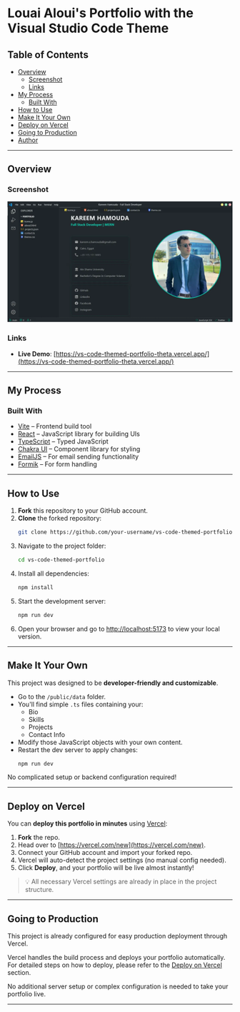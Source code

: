 # Louai Aloui's Portfolio with the Visual Studio Code Theme

## Table of Contents

- [Overview](#overview)
  - [Screenshot](#screenshot)
  - [Links](#links)
- [My Process](#my-process)
  - [Built With](#built-with)
- [How to Use](#how-to-use)
- [Make It Your Own](#make-it-your-own)
- [Deploy on Vercel](#deploy-on-vercel)
- [Going to Production](#going-to-production)
- [Author](#author)

---

## Overview

### Screenshot

![](./public/assets/project-vscode.webp)

### Links

- **Live Demo**: [https://vs-code-themed-portfolio-theta.vercel.app/](https://vs-code-themed-portfolio-theta.vercel.app/)

---

## My Process

### Built With

- [Vite](https://vitejs.dev/) – Frontend build tool
- [React](https://reactjs.org/) – JavaScript library for building UIs
- [TypeScript](https://www.typescriptlang.org/) – Typed JavaScript
- [Chakra UI](https://chakra-ui.com/) – Component library for styling
- [EmailJS](https://www.emailjs.com/) – For email sending functionality
- [Formik](https://formik.org/) – For form handling

---

## How to Use

1. **Fork** this repository to your GitHub account.
2. **Clone** the forked repository:
   ```bash
   git clone https://github.com/your-username/vs-code-themed-portfolio.git
   ```
3. Navigate to the project folder:
   ```bash
   cd vs-code-themed-portfolio
   ```
4. Install all dependencies:
   ```bash
   npm install
   ```
5. Start the development server:
   ```bash
   npm run dev
   ```
6. Open your browser and go to [http://localhost:5173](http://localhost:5173) to view your local version.

---

## Make It Your Own

This project was designed to be **developer-friendly and customizable**.

- Go to the `/public/data` folder.
- You'll find simple `.ts` files containing your:
  - Bio
  - Skills
  - Projects
  - Contact Info
- Modify those JavaScript objects with your own content.
- Restart the dev server to apply changes:
  ```bash
  npm run dev
  ```

No complicated setup or backend configuration required!

---

## Deploy on Vercel

You can **deploy this portfolio in minutes** using [Vercel](https://vercel.com/):

1. **Fork** the repo.
2. Head over to [https://vercel.com/new](https://vercel.com/new).
3. Connect your GitHub account and import your forked repo.
4. Vercel will auto-detect the project settings (no manual config needed).
5. Click **Deploy**, and your portfolio will be live almost instantly!

> 💡 All necessary Vercel settings are already in place in the project structure.

---

## Going to Production

This project is already configured for easy production deployment through Vercel.

Vercel handles the build process and deploys your portfolio automatically. For detailed steps on how to deploy, please refer to the [Deploy on Vercel](#deploy-on-vercel) section.

No additional server setup or complex configuration is needed to take your portfolio live.

---

